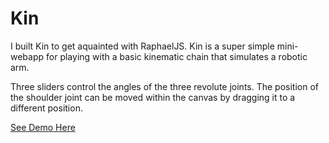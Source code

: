 Kin
===

I built Kin to get aquainted with RaphaelJS.
Kin is a super simple mini-webapp for playing with a basic kinematic chain that simulates a robotic arm.

Three sliders control the angles of the three revolute joints.
The position of the shoulder joint can be moved within the canvas by dragging it to a different position.

[See Demo Here]

  [See Demo Here]: http://bludman.github.io/Kin
